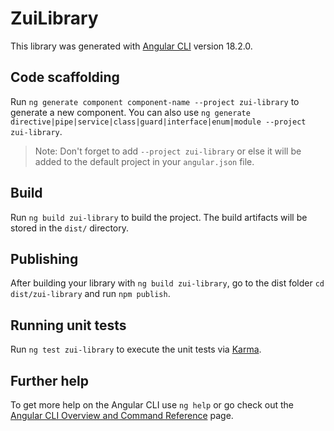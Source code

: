 # ZuiLibrary

This library was generated with [Angular CLI](https://github.com/angular/angular-cli) version 18.2.0.

## Code scaffolding

Run `ng generate component component-name --project zui-library` to generate a new component. You can also use `ng generate directive|pipe|service|class|guard|interface|enum|module --project zui-library`.
> Note: Don't forget to add `--project zui-library` or else it will be added to the default project in your `angular.json` file. 

## Build

Run `ng build zui-library` to build the project. The build artifacts will be stored in the `dist/` directory.

## Publishing

After building your library with `ng build zui-library`, go to the dist folder `cd dist/zui-library` and run `npm publish`.

## Running unit tests

Run `ng test zui-library` to execute the unit tests via [Karma](https://karma-runner.github.io).

## Further help

To get more help on the Angular CLI use `ng help` or go check out the [Angular CLI Overview and Command Reference](https://angular.dev/tools/cli) page.
